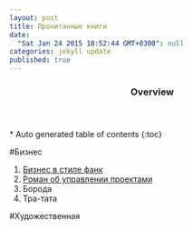 ```yaml
---
layout: post
title: Прочитанные книги
date: 
  "Sat Jan 24 2015 18:52:44 GMT+0300": null
categories: jekyll update
published: true
---
```


<section id="table-of-contents" class="toc">
  <header>
    <h3>Overview</h3>
  </header>
<div markdown="1">
*  Auto generated table of contents
{:toc}
</div>
</section><!-- /#table-of-contents -->

#Бизнес

1. [Бизнес в стиле фанк](http://www.litres.ru/yonas-ridderstrale/kell-nordstrem/biznes-v-stile-fank-kapital-plyashet-pod-dudku-talanta/)
2. [Роман об управлении проектами](http://www.litres.ru/tom-demarko/deadline-roman-ob-upravlenii-proektami/5631320/)
3. Борода
4. Тра-тата


#Художественная

